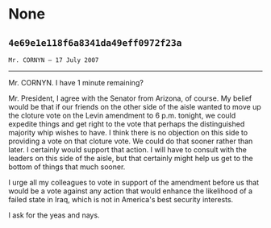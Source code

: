 # None
## `4e69e1e118f6a8341da49eff0972f23a`
`Mr. CORNYN — 17 July 2007`

---


Mr. CORNYN. I have 1 minute remaining?

Mr. President, I agree with the Senator from Arizona, of course. My 
belief would be that if our friends on the other side of the aisle 
wanted to move up the cloture vote on the Levin amendment to 6 p.m. 
tonight, we could expedite things and get right to the vote that 
perhaps the distinguished majority whip wishes to have. I think there 
is no objection on this side to providing a vote on that cloture vote. 
We could do that sooner rather than later. I certainly would support 
that action. I will have to consult with the leaders on this side of 
the aisle, but that certainly might help us get to the bottom of things 
that much sooner.

I urge all my colleagues to vote in support of the amendment before 
us that would be a vote against any action that would enhance the 
likelihood of a failed state in Iraq, which is not in America's best 
security interests.

I ask for the yeas and nays.